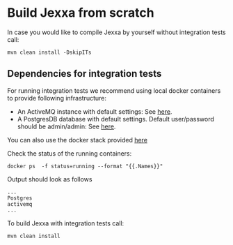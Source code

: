 # Build Jexxa from scratch

In case you would like to compile Jexxa by yourself without integration tests call:

```maven
mvn clean install -DskipITs
```  

## Dependencies for integration tests

For running integration tests we recommend using local docker containers to provide following infrastructure:

*   An ActiveMQ instance with default settings: See [here](https://hub.docker.com/r/rmohr/activemq/).
*   A PostgresDB database with default settings. Default user/password should be admin/admin: See [here](https://hub.docker.com/_/postgres).

You can also use the docker stack provided [here](https://github.com/repplix/Jexxa/blob/master/jexxa-core/src/test/resources/DeveloperStack.yaml)

Check the status of the running containers:

```docker
docker ps  -f status=running --format "{{.Names}}" 
```    

Output should look as follows

```docker
...
Postgres
activemq
...
```

To build Jexxa with integration tests call:

```maven
mvn clean install 
```  
